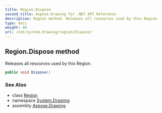 ```yaml
---
title: Region.Dispose
second_title: Aspose.Drawing for .NET API Reference
description: Region method. Releases all resources used by this Region
type: docs
weight: 40
url: /net/system.drawing/region/dispose/
---
```

## Region.Dispose method

Releases all resources used by this Region.

```csharp
public void Dispose()
```

### See Also

* class [Region](../)
* namespace [System.Drawing](../../region/)
* assembly [Aspose.Drawing](../../../)


